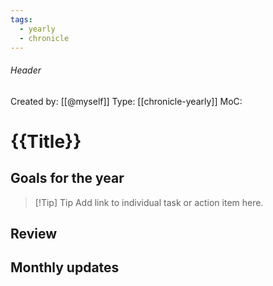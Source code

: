 ```yaml
---
tags:
  - yearly
  - chronicle
---
```

###### Header
Created by: [[@myself]]
Type: [[chronicle-yearly]]
MoC: 
# {{Title}}

## Goals for the year

>[!Tip] Tip
>Add link to individual task or action item here.


## Review



## Monthly updates